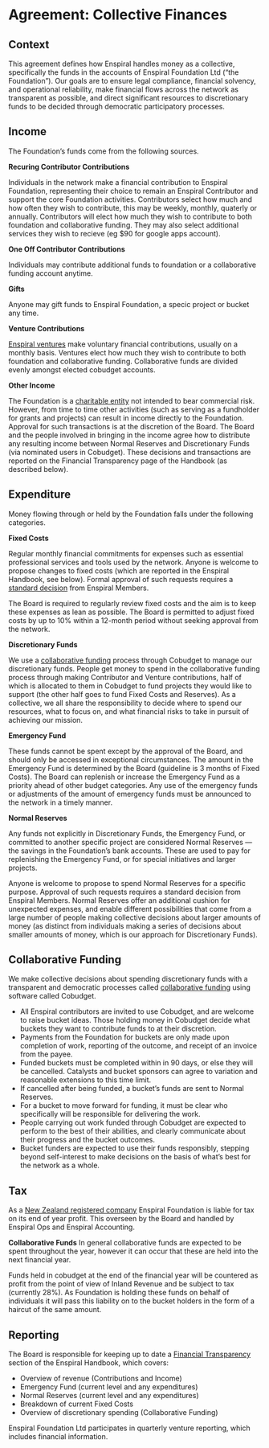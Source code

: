 # Agreement: Collective Finances

## Context
This agreement defines how Enspiral handles money as a collective, specifically the funds in the accounts of Enspiral Foundation Ltd (“the Foundation”). Our goals are to ensure legal compliance, financial solvency, and operational reliability, make financial flows across the network as transparent as possible, and direct significant resources to discretionary funds to be decided through democratic participatory processes.

## Income
The Foundation’s funds come from the following sources.

**Recuring Contributor Contributions**

Individuals in the network make a financial contribution to Enspiral Foundation, representing their choice to remain an Enspiral Contributor and support the core Foundation activities. Contributors select how much and how often they wish to contribute, this may be weekly, monthly, quaterly or annually. Contributors will elect how much they wish to contribute to both foundation and collaborative funding. They may also select additional services they wish to recieve (eg $90 for google apps account).

**One Off Contributor Contributions**

Individuals may contribute additional funds to foundation or a collaborative funding account anytime.

**Gifts**

Anyone may gift funds to Enspiral Foundation, a specic project or bucket any time.

**Venture Contributions**

[Enspiral ventures](/ventures.html) make voluntary financial contributions, usually on a monthly basis. Ventures elect how much they wish to contribute to both foundation and collaborative funding. Collaborative funds are divided evenly amongst elected cobudget accounts.

**Other Income**

The Foundation is a [charitable entity](/constitution.html) not intended to bear commercial risk. However, from time to time other activities (such as serving as a fundholder for grants and projects) can result in income directly to the Foundation. Approval for such transactions is at the discretion of the Board. The Board and the people involved in bringing in the income agree how to distribute any resulting income between Normal Reserves and Discretionary Funds (via nominated users in Cobudget). These decisions and transactions are reported on the Financial Transparency page of the Handbook (as described below).

## Expenditure

Money flowing through or held by the Foundation falls under the following categories.

**Fixed Costs**

Regular monthly financial commitments for expenses such as essential professional services and tools used by the network. Anyone is welcome to propose changes to fixed costs (which are reported in the Enspiral Handbook, see below). Formal approval of such requests requires a [standard decision](/agreements/decisions.html) from Enspiral Members.

The Board is required to regularly review fixed costs and the aim is to keep these expenses as lean as possible. The Board is permitted to adjust fixed costs by up to 10% within a 12-month period without seeking approval from the network.

**Discretionary Funds**

We use a [collaborative funding](/collabfunding.html) process through Cobudget to manage our discretionary funds. People get money to spend in the collaborative funding process through making Contributor and Venture contributions, half of which is allocated to them in Cobudget to fund projects they would like to support (the other half goes to fund Fixed Costs and Reserves). As a collective, we all share the responsibility to decide where to spend our resources, what to focus on, and what financial risks to take in pursuit of achieving our mission.

**Emergency Fund**

These funds cannot be spent except by the approval of the Board, and should only be accessed in exceptional circumstances. The amount in the Emergency Fund is determined by the Board (guideline is 3 months of Fixed Costs). The Board can replenish or increase the Emergency Fund as a priority ahead of other budget categories. Any use of the emergency funds or adjustments of the amount of emergency funds must be announced to the network in a timely manner.

**Normal Reserves**

Any funds not explicitly in Discretionary Funds, the Emergency Fund, or committed to another specific project are considered Normal Reserves — the savings in the Foundation’s bank accounts. These are used to pay for replenishing the Emergency Fund, or for special initiatives and larger projects.

Anyone is welcome to propose to spend Normal Reserves for a specific purpose. Approval of such requests requires a standard decision from Enspiral Members. Normal Reserves offer an additional cushion for unexpected expenses, and enable different possibilities that come from a large number of people making collective decisions about larger amounts of money (as distinct from individuals making a series of decisions about smaller amounts of money, which is our approach for Discretionary Funds).

## Collaborative Funding
We make collective decisions about spending discretionary funds with a transparent and democratic processes called [collaborative funding](/collabfunding.html) using software called Cobudget.

* All Enspiral contributors are invited to use Cobudget, and are welcome to raise bucket ideas.
Those holding money in Cobudget decide what buckets they want to contribute funds to at their discretion.
* Payments from the Foundation for buckets are only made upon completion of work, reporting of the outcome, and receipt of an invoice from the payee.
* Funded buckets must be completed within in 90 days, or else they will be cancelled. Catalysts and bucket sponsors can agree to variation and reasonable extensions to this time limit.
* If cancelled after being funded, a bucket’s funds are sent to Normal Reserves.
* For a bucket to move forward for funding, it must be clear who specifically will be responsible for delivering the work.
* People carrying out work funded through Cobudget are expected to perform to the best of their abilities, and clearly communicate about their progress and the bucket outcomes.
* Bucket funders are expected to use their funds responsibly, stepping beyond self-interest to make decisions on the basis of what’s best for the network as a whole.

## Tax
As a [New Zealand registered company](http://www.companies.govt.nz/co/3415611) Enspiral Foundation is liable for tax on its end of year profit. This overseen by the Board and handled by Enspiral Ops and Enspiral Accounting.

**Collaborative Funds**
In general collaborative funds are expected to be spent throughout the year, however it can occur that these are held into the next financial year.

Funds held in cobudget at the end of the financial year will be countered as profit from the point of view of Inland Revenue and be subject to tax (currently 28%). As Foundation is holding these funds on behalf of individuals it will pass this liability on to the bucket holders in the form of a haircut of the same amount.

## Reporting
The Board is responsible for keeping up to date a [Financial Transparency](/financial_transparency.html) section of the Enspiral Handbook, which covers:

* Overview of revenue (Contributions and Income)
* Emergency Fund (current level and any expenditures)
* Normal Reserves (current level and any expenditures)
* Breakdown of current Fixed Costs
* Overview of discretionary spending (Collaborative Funding)

Enspiral Foundation Ltd participates in quarterly venture reporting, which includes financial information.
